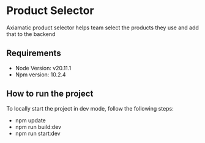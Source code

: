 # Product Selector
Axiamatic product selector helps team select the products they use and add that to the backend
 
## Requirements
- Node Version: v20.11.1
- Npm version: 10.2.4

## How to run the project
To locally start the project in dev mode, follow the following steps:
- npm update
- npm run build:dev
- npm run start:dev
